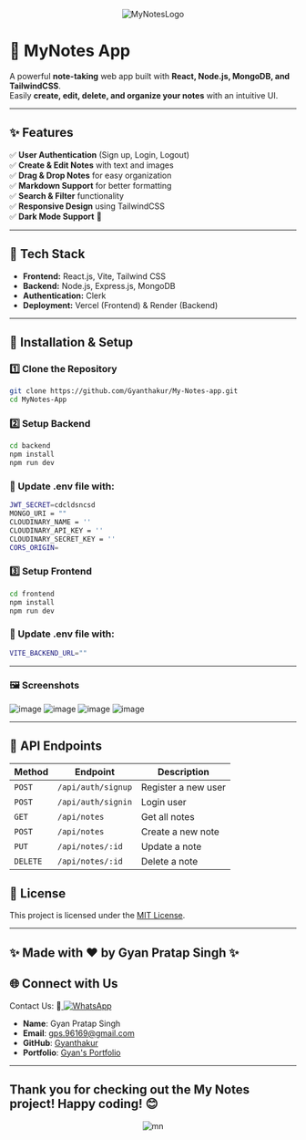 
<div align="center" hight="40px" width="40px">
  
![MyNotesLogo](https://github.com/user-attachments/assets/3ffaa3a4-a209-495e-93a7-bbac4ea2ffe3)


</div>


# 📒 MyNotes App

A powerful **note-taking** web app built with **React, Node.js, MongoDB, and TailwindCSS**.  
Easily **create, edit, delete, and organize your notes** with an intuitive UI.



---

## ✨ Features

✅ **User Authentication** (Sign up, Login, Logout)  
✅ **Create & Edit Notes** with text and images  
✅ **Drag & Drop Notes** for easy organization  
✅ **Markdown Support** for better formatting  
✅ **Search & Filter** functionality  
✅ **Responsive Design** using TailwindCSS  
✅ **Dark Mode Support** 🌙  

---

## 🚀 Tech Stack

- **Frontend:** React.js, Vite, Tailwind CSS  
- **Backend:** Node.js, Express.js, MongoDB  
- **Authentication:** Clerk  
- **Deployment:** Vercel (Frontend) & Render (Backend)  

---

## 📌 Installation & Setup

### 1️⃣ Clone the Repository

```sh
git clone https://github.com/Gyanthakur/My-Notes-app.git
cd MyNotes-App
```

### 2️⃣ Setup Backend

```sh
cd backend
npm install
npm run dev
```

### 🔹 Update .env file with:

```sh
JWT_SECRET=cdcldsncsd
MONGO_URI = ""
CLOUDINARY_NAME = ''
CLOUDINARY_API_KEY = ''
CLOUDINARY_SECRET_KEY = ''
CORS_ORIGIN=
```

### 3️⃣ Setup Frontend

```sh
cd frontend
npm install
npm run dev
```

### 🔹 Update .env file with:

```sh
VITE_BACKEND_URL=""
```

---

### 🖼️ Screenshots

![image](https://github.com/user-attachments/assets/aab85a63-5cef-4e44-bb50-21733ecc8da2)
![image](https://github.com/user-attachments/assets/62805b24-1636-424d-8287-32d911dd4239)
![image](https://github.com/user-attachments/assets/615b6e89-a721-47b2-b10b-6aa0e6c9622b)
![image](https://github.com/user-attachments/assets/184387ce-6e8f-4c35-9562-da4dae37a79d)


---

## 📡 API Endpoints

| Method   | Endpoint         | Description          |
|----------|-----------------|----------------------|
| `POST`   | `/api/auth/signup`  | Register a new user  |
| `POST`   | `/api/auth/signin`  | Login user           |
| `GET`    | `/api/notes`        | Get all notes        |
| `POST`   | `/api/notes`        | Create a new note    |
| `PUT`    | `/api/notes/:id`    | Update a note        |
| `DELETE` | `/api/notes/:id`    | Delete a note        |




## 🔐 License
This project is licensed under the [MIT License](LICENSE).

---

## ✨ Made with ❤️ by Gyan Pratap Singh ✨

## 🌐 Connect with Us

Contact Us:  📲<a href="https://wa.me/918957818597?text=Hey%20%F0%9F%91%8B%2C%20how%20can%20I%20help%20you%3F">
    <img src="https://img.shields.io/badge/WhatsApp-Click%20Me-25D366?style=for-the-badge&logo=whatsapp" alt="WhatsApp" />
  </a>

- **Name**: Gyan Pratap Singh
- **Email**: [gps.96169@gmail.com](mailto:gps.96169@gmail.com)
- **GitHub**: [Gyanthakur](https://github.com/Gyanthakur)
- **Portfolio**: [Gyan's Portfolio](https://gyan-pratap-singh.vercel.app/)

---



## Thank you for checking out the My Notes  project! Happy coding! 😊

<div align="center">
  
![mn](https://github.com/user-attachments/assets/4438a370-013b-4ed1-8216-f61fd7092ddc)

</div>



